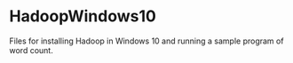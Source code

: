 # HadoopWindows10
Files for installing Hadoop in Windows 10 and running a sample program of word count.
